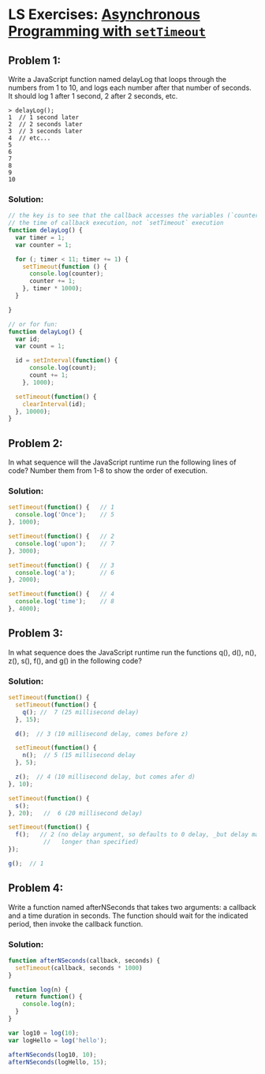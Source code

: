 # LS Exercises: [Asynchronous Programming with `setTimeout`]()

## Problem 1:

Write a JavaScript function named delayLog that loops through the numbers from 1 to 10, and logs each number after that number of seconds. It should log 1 after 1 second, 2 after 2 seconds, etc.

```
> delayLog();
1  // 1 second later
2  // 2 seconds later
3  // 3 seconds later
4  // etc...
5
6
7
8
9
10
```

### Solution:

```javascript
// the key is to see that the callback accesses the variables (`counter`) at
// the time of callback execution, not `setTimeout` execution
function delayLog() {
  var timer = 1;
  var counter = 1;

  for (; timer < 11; timer += 1) {
    setTimeout(function () {
      console.log(counter);
      counter += 1;
    }, timer * 1000);
  }

}

// or for fun:
function delayLog() {
  var id;
  var count = 1;

  id = setInterval(function() {
      console.log(count);
      count += 1;
    }, 1000);

  setTimeout(function() {
    clearInterval(id);
  }, 10000);
}
```

## Problem 2:


In what sequence will the JavaScript runtime run the following lines of code? Number them from 1-8 to show the order of execution.

### Solution:
```javascript
setTimeout(function() {   // 1
  console.log('Once');    // 5
}, 1000);

setTimeout(function() {   // 2
  console.log('upon');    // 7
}, 3000);

setTimeout(function() {   // 3
  console.log('a');       // 6
}, 2000);

setTimeout(function() {   // 4
  console.log('time');    // 8
}, 4000);
```


## Problem 3:

In what sequence does the JavaScript runtime run the functions q(), d(), n(), z(), s(), f(), and g() in the following code?


### Solution:
```javascript
setTimeout(function() {
  setTimeout(function() {
    q(); //  7 (25 millisecond delay)
  }, 15);

  d();  // 3 (10 millisecond delay, comes before z)

  setTimeout(function() {
    n();  // 5 (15 millisecond delay
  }, 5);

  z();  // 4 (10 millisecond delay, but comes afer d)
}, 10);

setTimeout(function() {
  s();
}, 20);   //  6 (20 millisecond delay)

setTimeout(function() {
  f();   // 2 (no delay argument, so defaults to 0 delay, _but delay may be
          //   longer than specified)
});

g();  // 1
```

## Problem 4:

Write a function named afterNSeconds that takes two arguments: a callback and a time duration in seconds. The function should wait for the indicated period, then invoke the callback function.

### Solution:

```javascript
function afterNSeconds(callback, seconds) {
  setTimeout(callback, seconds * 1000)
}

function log(n) {
  return function() {
    console.log(n);
  }
}

var log10 = log(10);
var logHello = log('hello');

afterNSeconds(log10, 10);
afterNSeconds(logHello, 15);
```
